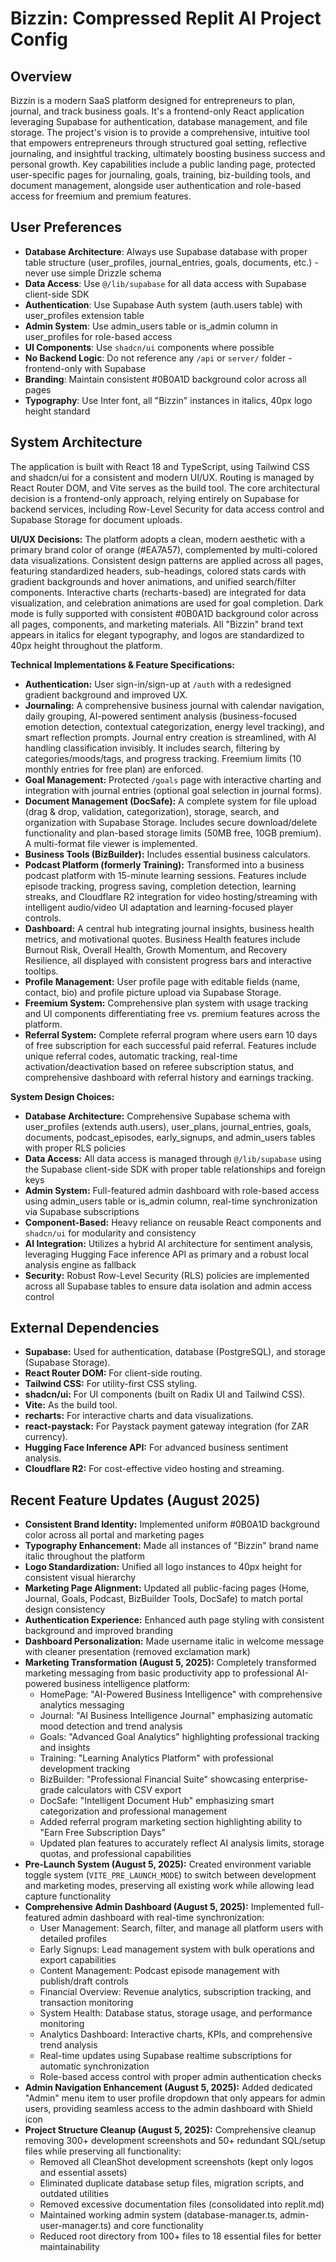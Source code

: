 # Bizzin: Compressed Replit AI Project Config

## Overview
Bizzin is a modern SaaS platform designed for entrepreneurs to plan, journal, and track business goals. It's a frontend-only React application leveraging Supabase for authentication, database management, and file storage. The project's vision is to provide a comprehensive, intuitive tool that empowers entrepreneurs through structured goal setting, reflective journaling, and insightful tracking, ultimately boosting business success and personal growth. Key capabilities include a public landing page, protected user-specific pages for journaling, goals, training, biz-building tools, and document management, alongside user authentication and role-based access for freemium and premium features.

## User Preferences
- **Database Architecture**: Always use Supabase database with proper table structure (user_profiles, journal_entries, goals, documents, etc.) - never use simple Drizzle schema
- **Data Access**: Use `@/lib/supabase` for all data access with Supabase client-side SDK
- **Authentication**: Use Supabase Auth system (auth.users table) with user_profiles extension table
- **Admin System**: Use admin_users table or is_admin column in user_profiles for role-based access
- **UI Components**: Use `shadcn/ui` components where possible
- **No Backend Logic**: Do not reference any `/api` or `server/` folder - frontend-only with Supabase
- **Branding**: Maintain consistent #0B0A1D background color across all pages
- **Typography**: Use Inter font, all "Bizzin" instances in italics, 40px logo height standard

## System Architecture
The application is built with React 18 and TypeScript, using Tailwind CSS and shadcn/ui for a consistent and modern UI/UX. Routing is managed by React Router DOM, and Vite serves as the build tool. The core architectural decision is a frontend-only approach, relying entirely on Supabase for backend services, including Row-Level Security for data access control and Supabase Storage for document uploads.

**UI/UX Decisions:** The platform adopts a clean, modern aesthetic with a primary brand color of orange (#EA7A57), complemented by multi-colored data visualizations. Consistent design patterns are applied across all pages, featuring standardized headers, sub-headings, colored stats cards with gradient backgrounds and hover animations, and unified search/filter components. Interactive charts (recharts-based) are integrated for data visualization, and celebration animations are used for goal completion. Dark mode is fully supported with consistent #0B0A1D background color across all pages, components, and marketing materials. All "Bizzin" brand text appears in italics for elegant typography, and logos are standardized to 40px height throughout the platform.

**Technical Implementations & Feature Specifications:**
- **Authentication:** User sign-in/sign-up at `/auth` with a redesigned gradient background and improved UX.
- **Journaling:** A comprehensive business journal with calendar navigation, daily grouping, AI-powered sentiment analysis (business-focused emotion detection, contextual categorization, energy level tracking), and smart reflection prompts. Journal entry creation is streamlined, with AI handling classification invisibly. It includes search, filtering by categories/moods/tags, and progress tracking. Freemium limits (10 monthly entries for free plan) are enforced.
- **Goal Management:** Protected `/goals` page with interactive charting and integration with journal entries (optional goal selection in journal forms).
- **Document Management (DocSafe):** A complete system for file upload (drag & drop, validation, categorization), storage, search, and organization with Supabase Storage. Includes secure download/delete functionality and plan-based storage limits (50MB free, 10GB premium). A multi-format file viewer is implemented.
- **Business Tools (BizBuilder):** Includes essential business calculators.
- **Podcast Platform (formerly Training):** Transformed into a business podcast platform with 15-minute learning sessions. Features include episode tracking, progress saving, completion detection, learning streaks, and Cloudflare R2 integration for video hosting/streaming with intelligent audio/video UI adaptation and learning-focused player controls.
- **Dashboard:** A central hub integrating journal insights, business health metrics, and motivational quotes. Business Health features include Burnout Risk, Overall Health, Growth Momentum, and Recovery Resilience, all displayed with consistent progress bars and interactive tooltips.
- **Profile Management:** User profile page with editable fields (name, contact, bio) and profile picture upload via Supabase Storage.
- **Freemium System:** Comprehensive plan system with usage tracking and UI components differentiating free vs. premium features across the platform.
- **Referral System:** Complete referral program where users earn 10 days of free subscription for each successful paid referral. Features include unique referral codes, automatic tracking, real-time activation/deactivation based on referee subscription status, and comprehensive dashboard with referral history and earnings tracking.

**System Design Choices:**
- **Database Architecture:** Comprehensive Supabase schema with user_profiles (extends auth.users), user_plans, journal_entries, goals, documents, podcast_episodes, early_signups, and admin_users tables with proper RLS policies
- **Data Access:** All data access is managed through `@/lib/supabase` using the Supabase client-side SDK with proper table relationships and foreign keys
- **Admin System:** Full-featured admin dashboard with role-based access using admin_users table or is_admin column, real-time synchronization via Supabase subscriptions
- **Component-Based:** Heavy reliance on reusable React components and `shadcn/ui` for modularity and consistency
- **AI Integration:** Utilizes a hybrid AI architecture for sentiment analysis, leveraging Hugging Face inference API as primary and a robust local analysis engine as fallback
- **Security:** Robust Row-Level Security (RLS) policies are implemented across all Supabase tables to ensure data isolation and admin access control

## External Dependencies
- **Supabase:** Used for authentication, database (PostgreSQL), and storage (Supabase Storage).
- **React Router DOM:** For client-side routing.
- **Tailwind CSS:** For utility-first CSS styling.
- **shadcn/ui:** For UI components (built on Radix UI and Tailwind CSS).
- **Vite:** As the build tool.
- **recharts:** For interactive charts and data visualizations.
- **react-paystack:** For Paystack payment gateway integration (for ZAR currency).
- **Hugging Face Inference API:** For advanced business sentiment analysis.
- **Cloudflare R2:** For cost-effective video hosting and streaming.

## Recent Feature Updates (August 2025)
- **Consistent Brand Identity:** Implemented uniform #0B0A1D background color across all portal and marketing pages
- **Typography Enhancement:** Made all instances of "Bizzin" brand name italic throughout the platform
- **Logo Standardization:** Unified all logo instances to 40px height for consistent visual hierarchy
- **Marketing Page Alignment:** Updated all public-facing pages (Home, Journal, Goals, Podcast, BizBuilder Tools, DocSafe) to match portal design consistency
- **Authentication Experience:** Enhanced auth page styling with consistent background and improved branding
- **Dashboard Personalization:** Made username italic in welcome message with cleaner presentation (removed exclamation mark)
- **Marketing Transformation (August 5, 2025):** Completely transformed marketing messaging from basic productivity app to professional AI-powered business intelligence platform:
  - HomePage: "AI-Powered Business Intelligence" with comprehensive analytics messaging
  - Journal: "AI Business Intelligence Journal" emphasizing automatic mood detection and trend analysis
  - Goals: "Advanced Goal Analytics" highlighting professional tracking and insights
  - Training: "Learning Analytics Platform" with professional development tracking
  - BizBuilder: "Professional Financial Suite" showcasing enterprise-grade calculators with CSV export
  - DocSafe: "Intelligent Document Hub" emphasizing smart categorization and professional management
  - Added referral program marketing section highlighting ability to "Earn Free Subscription Days"
  - Updated plan features to accurately reflect AI analysis limits, storage quotas, and professional capabilities
- **Pre-Launch System (August 5, 2025):** Created environment variable toggle system (`VITE_PRE_LAUNCH_MODE`) to switch between development and marketing modes, preserving all existing work while allowing lead capture functionality
- **Comprehensive Admin Dashboard (August 5, 2025):** Implemented full-featured admin dashboard with real-time synchronization:
  - User Management: Search, filter, and manage all platform users with detailed profiles
  - Early Signups: Lead management system with bulk operations and export capabilities
  - Content Management: Podcast episode management with publish/draft controls
  - Financial Overview: Revenue analytics, subscription tracking, and transaction monitoring
  - System Health: Database status, storage usage, and performance monitoring
  - Analytics Dashboard: Interactive charts, KPIs, and comprehensive trend analysis
  - Real-time updates using Supabase realtime subscriptions for automatic synchronization
  - Role-based access control with proper admin authentication checks
- **Admin Navigation Enhancement (August 5, 2025):** Added dedicated "Admin" menu item to user profile dropdown that only appears for admin users, providing seamless access to the admin dashboard with Shield icon
- **Project Structure Cleanup (August 5, 2025):** Comprehensive cleanup removing 300+ development screenshots and 50+ redundant SQL/setup files while preserving all functionality:
  - Removed all CleanShot development screenshots (kept only logos and essential assets)
  - Eliminated duplicate database setup files, migration scripts, and outdated utilities
  - Removed excessive documentation files (consolidated into replit.md)
  - Maintained working admin system (database-manager.ts, admin-user-manager.ts) and core functionality
  - Reduced root directory from 100+ files to 18 essential files for better maintainability